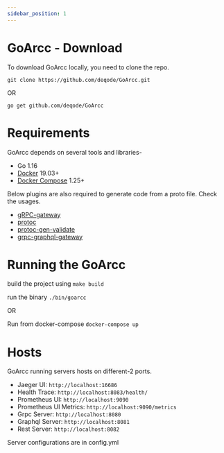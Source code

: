 ```yaml
---
sidebar_position: 1
---
```


# GoArcc - Download

To download GoArcc locally, you need to clone the repo.
```
git clone https://github.com/deqode/GoArcc.git
```
OR
```
go get github.com/deqode/GoArcc
```

# Requirements
GoArcc depends on several tools and libraries-
- Go 1.16
- [Docker](https://docs.docker.com/install/) 19.03+
- [Docker Compose](https://docs.docker.com/compose/install/) 1.25+

Below plugins are also required to generate code from a proto file. Check the usages.<br/>
- [gRPC-gateway](https://github.com/grpc-ecosystem/grpc-gateway)
- [protoc](https://grpc.io/docs/protoc-installation/)
- [protoc-gen-validate](https://github.com/envoyproxy/protoc-gen-validate)
- [grpc-graphql-gateway](https://github.com/ysugimoto/grpc-graphql-gateway)

# Running the GoArcc
build the project using ``make build``<br/>

run the binary ``./bin/goarcc``

OR

Run from docker-compose ``docker-compose up``

# Hosts
GoArcc running servers hosts on different-2 ports.

- Jaeger UI: `http://localhost:16686`
- Health Trace: `http://localhost:8083/health/`
- Prometheus UI: `http://localhost:9090`
- Prometheus UI Metrics: `http://localhost:9090/metrics`
- Grpc Server: `http://localhost:8080`
- Graphql Server: `http://localhost:8081`
- Rest Server: `http://localhost:8082`

Server configurations are in config.yml